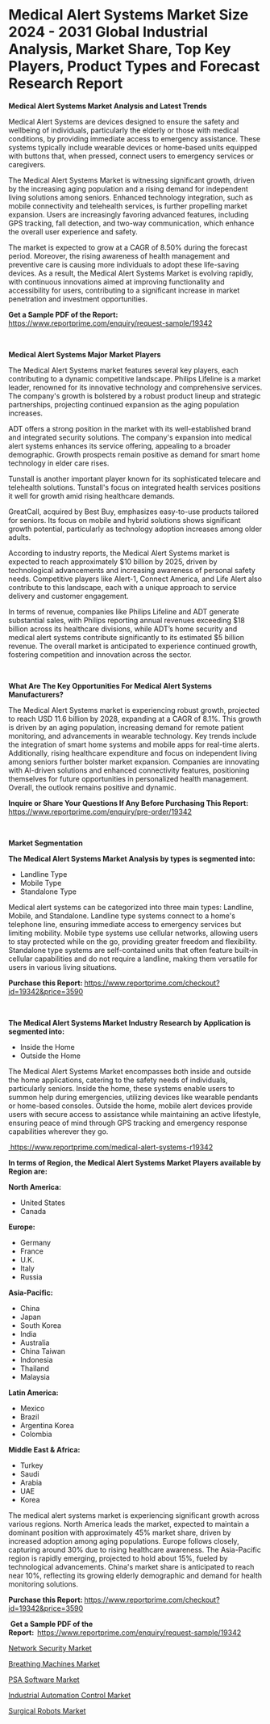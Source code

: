 <p><h1>Medical Alert Systems Market Size 2024 - 2031 Global Industrial Analysis, Market Share, Top Key Players, Product Types and Forecast Research Report</h1></p><p><strong>Medical Alert Systems Market Analysis and Latest Trends</strong></p>
<p><p>Medical Alert Systems are devices designed to ensure the safety and wellbeing of individuals, particularly the elderly or those with medical conditions, by providing immediate access to emergency assistance. These systems typically include wearable devices or home-based units equipped with buttons that, when pressed, connect users to emergency services or caregivers.</p><p>The Medical Alert Systems Market is witnessing significant growth, driven by the increasing aging population and a rising demand for independent living solutions among seniors. Enhanced technology integration, such as mobile connectivity and telehealth services, is further propelling market expansion. Users are increasingly favoring advanced features, including GPS tracking, fall detection, and two-way communication, which enhance the overall user experience and safety.</p><p>The market is expected to grow at a CAGR of 8.50% during the forecast period. Moreover, the rising awareness of health management and preventive care is causing more individuals to adopt these life-saving devices. As a result, the Medical Alert Systems Market is evolving rapidly, with continuous innovations aimed at improving functionality and accessibility for users, contributing to a significant increase in market penetration and investment opportunities.</p></p>
<p><strong>Get a Sample PDF of the Report:&nbsp;</strong> <a href="https://www.reportprime.com/enquiry/request-sample/19342?utm_campaign=38&utm_medium=2&utm_source=Github&utm_content=ia&utm_term=23112024&utm_id=medical-alert-systems">https://www.reportprime.com/enquiry/request-sample/19342</a></p>
<p>&nbsp;</p>
<p><strong>Medical Alert Systems Major Market Players</strong></p>
<p><p>The Medical Alert Systems market features several key players, each contributing to a dynamic competitive landscape. Philips Lifeline is a market leader, renowned for its innovative technology and comprehensive services. The company's growth is bolstered by a robust product lineup and strategic partnerships, projecting continued expansion as the aging population increases.</p><p>ADT offers a strong position in the market with its well-established brand and integrated security solutions. The company's expansion into medical alert systems enhances its service offering, appealing to a broader demographic. Growth prospects remain positive as demand for smart home technology in elder care rises.</p><p>Tunstall is another important player known for its sophisticated telecare and telehealth solutions. Tunstall's focus on integrated health services positions it well for growth amid rising healthcare demands.</p><p>GreatCall, acquired by Best Buy, emphasizes easy-to-use products tailored for seniors. Its focus on mobile and hybrid solutions shows significant growth potential, particularly as technology adoption increases among older adults.</p><p>According to industry reports, the Medical Alert Systems market is expected to reach approximately $10 billion by 2025, driven by technological advancements and increasing awareness of personal safety needs. Competitive players like Alert-1, Connect America, and Life Alert also contribute to this landscape, each with a unique approach to service delivery and customer engagement.</p><p>In terms of revenue, companies like Philips Lifeline and ADT generate substantial sales, with Philips reporting annual revenues exceeding $18 billion across its healthcare divisions, while ADT’s home security and medical alert systems contribute significantly to its estimated $5 billion revenue. The overall market is anticipated to experience continued growth, fostering competition and innovation across the sector.</p></p>
<p>&nbsp;</p>
<p><strong>What Are The Key Opportunities For Medical Alert Systems Manufacturers?</strong></p>
<p><p>The Medical Alert Systems market is experiencing robust growth, projected to reach USD 11.6 billion by 2028, expanding at a CAGR of 8.1%. This growth is driven by an aging population, increasing demand for remote patient monitoring, and advancements in wearable technology. Key trends include the integration of smart home systems and mobile apps for real-time alerts. Additionally, rising healthcare expenditure and focus on independent living among seniors further bolster market expansion. Companies are innovating with AI-driven solutions and enhanced connectivity features, positioning themselves for future opportunities in personalized health management. Overall, the outlook remains positive and dynamic.</p></p>
<p><strong>Inquire or Share Your Questions If Any Before Purchasing This Report:</strong> <a href="https://www.reportprime.com/enquiry/pre-order/19342?utm_campaign=38&utm_medium=2&utm_source=Github&utm_content=ia&utm_term=23112024&utm_id=medical-alert-systems">https://www.reportprime.com/enquiry/pre-order/19342</a></p>
<p>&nbsp;</p>
<p><strong>Market Segmentation</strong></p>
<p><strong>The Medical Alert Systems Market Analysis by types is segmented into:</strong></p>
<p><ul><li>Landline Type</li><li>Mobile Type</li><li>Standalone Type</li></ul></p>
<p><p>Medical alert systems can be categorized into three main types: Landline, Mobile, and Standalone. Landline type systems connect to a home's telephone line, ensuring immediate access to emergency services but limiting mobility. Mobile type systems use cellular networks, allowing users to stay protected while on the go, providing greater freedom and flexibility. Standalone type systems are self-contained units that often feature built-in cellular capabilities and do not require a landline, making them versatile for users in various living situations.</p></p>
<p><strong>Purchase this Report:&nbsp;</strong><a href="https://www.reportprime.com/checkout?id=19342&price=3590&utm_campaign=38&utm_medium=2&utm_source=Github&utm_content=ia&utm_term=23112024&utm_id=medical-alert-systems">https://www.reportprime.com/checkout?id=19342&price=3590</a></p>
<p>&nbsp;</p>
<p><strong>The Medical Alert Systems Market Industry Research by Application is segmented into:</strong></p>
<p><ul><li>Inside the Home</li><li>Outside the Home</li></ul></p>
<p><p>The Medical Alert Systems Market encompasses both inside and outside the home applications, catering to the safety needs of individuals, particularly seniors. Inside the home, these systems enable users to summon help during emergencies, utilizing devices like wearable pendants or home-based consoles. Outside the home, mobile alert devices provide users with secure access to assistance while maintaining an active lifestyle, ensuring peace of mind through GPS tracking and emergency response capabilities wherever they go.</p></p>
<p><a href="https://www.reportprime.com/medical-alert-systems-r19342?utm_campaign=38&utm_medium=2&utm_source=Github&utm_content=ia&utm_term=23112024&utm_id=medical-alert-systems">&nbsp;https://www.reportprime.com/medical-alert-systems-r19342</a></p>
<p><strong>In terms of Region, the Medical Alert Systems Market Players available by Region are:</strong></p>
<p>
    <p> <strong> North America: </strong>
        <ul>
            <li>United States</li>
            <li>Canada</li>
        </ul>
        </p> 
    <p> <strong> Europe: </strong>
        <ul>
            <li>Germany</li>
            <li>France</li>
            <li>U.K.</li>
            <li>Italy</li>
            <li>Russia</li>
        </ul>
        </p> 
    <p> <strong> Asia-Pacific: </strong>
        <ul>
            <li>China</li>
            <li>Japan</li>
            <li>South Korea</li>
            <li>India</li>
            <li>Australia</li>
            <li>China Taiwan</li>
            <li>Indonesia</li>
            <li>Thailand</li>
            <li>Malaysia</li>
        </ul>
        </p> 
    <p> <strong> Latin America: </strong>
        <ul>
            <li>Mexico</li>
            <li>Brazil</li>
            <li>Argentina Korea</li>
            <li>Colombia</li>
        </ul>
        </p> 
    <p> <strong> Middle East & Africa: </strong>
        <ul>
            <li>Turkey</li>
            <li>Saudi</li>
            <li>Arabia</li>
            <li>UAE</li>
            <li>Korea</li>
        </ul>
    </p>
    </p>
<p><p>The medical alert systems market is experiencing significant growth across various regions. North America leads the market, expected to maintain a dominant position with approximately 45% market share, driven by increased adoption among aging populations. Europe follows closely, capturing around 30% due to rising healthcare awareness. The Asia-Pacific region is rapidly emerging, projected to hold about 15%, fueled by technological advancements. China's market share is anticipated to reach near 10%, reflecting its growing elderly demographic and demand for health monitoring solutions.</p></p>
<p><strong>Purchase this Report: </strong><a href="https://www.reportprime.com/checkout?id=19342&price=3590&utm_campaign=38&utm_medium=2&utm_source=Github&utm_content=ia&utm_term=23112024&utm_id=medical-alert-systems">https://www.reportprime.com/checkout?id=19342&price=3590</a></p>
<p>&nbsp;<strong>Get a Sample PDF of the Report:&nbsp;&nbsp;</strong><a href="https://www.reportprime.com/enquiry/request-sample/19342?utm_campaign=38&utm_medium=2&utm_source=Github&utm_content=ia&utm_term=23112024&utm_id=medical-alert-systems">https://www.reportprime.com/enquiry/request-sample/19342</a></p>
<p><strong></strong></p>
<p><p><a href="https://issuu.com/reportprime-2/docs/network-security-market-size-2030.p_80c4e88372e854?utm_campaign=38&utm_medium=2&utm_source=Github&utm_content=ia&utm_term=23112024&utm_id=medical-alert-systems">Network Security Market</a></p><p><a href="https://github.com/NasrinKhan99/Market-Research-Report-List-1/blob/main/breathing-machines-market.md?utm_campaign=38&utm_medium=2&utm_source=Github&utm_content=ia&utm_term=23112024&utm_id=medical-alert-systems">Breathing Machines Market</a></p><p><a href="https://issuu.com/reportprime-2/docs/psa-software-market-size-2030.pptx_9498e63ac14f39?utm_campaign=38&utm_medium=2&utm_source=Github&utm_content=ia&utm_term=23112024&utm_id=medical-alert-systems">PSA Software Market</a></p><p><a href="https://www.linkedin.com/pulse/industrial-automation-control-market-size-analysis-quantitative-ppa3e?utm_campaign=38&utm_medium=2&utm_source=Github&utm_content=ia&utm_term=23112024&utm_id=medical-alert-systems">Industrial Automation Control Market</a></p><p><a href="https://github.com/dmitriyvo6rog/Market-Research-Report-List-1/blob/main/surgical-robots-market.md?utm_campaign=38&utm_medium=2&utm_source=Github&utm_content=ia&utm_term=23112024&utm_id=medical-alert-systems">Surgical Robots Market</a></p></p>